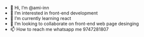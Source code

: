 - 👋 Hi, I’m @ami-inn
- 👀 I’m interested in front-end development
- 🌱 I’m currently learning react
- 💞️ I’m looking to collaborate on front-end web page desinging
- 📫 How to reach me whatsapp me 9747281807

<!---
ami-inn/ami-inn is a ✨ special ✨ repository because its `README.md` (this file) appears on your GitHub profile.
You can click the Preview link to take a look at your changes.
--->
